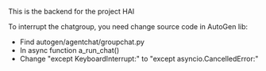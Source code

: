 This is the backend for the project HAI

To interrupt the chatgroup, you need change source code in AutoGen lib:
* Find autogen/agentchat/groupchat.py
* In async function a_run_chat()
* Change "except KeyboardInterrupt:" to "except asyncio.CancelledError:"